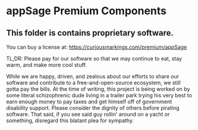 # appSage Premium Components

## This folder is contains proprietary software.

You can buy a license at:
https://curiousmarkings.com/premium/appSage

TL;DR: Please pay for our software so that we may continue to eat, stay warm, and make more cool stuff.

While we are happy, driven, and zealous about our efforts to share our software and contribute to a free-and-open-source ecosystem, we still gotta pay the bills. At the time of writing, this project is being worked on by some literal schizophrenic dude living in a trailer park trying his very best to earn enough money to pay taxes and get himself off of government disability support. Please consider the dignity of others before pirating software. That said, if you see said guy rollin' around on a yacht or something, disregard this blatant plea for sympathy.
